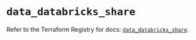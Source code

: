 # `data_databricks_share`

Refer to the Terraform Registry for docs: [`data_databricks_share`](https://registry.terraform.io/providers/databricks/databricks/1.86.0/docs/data-sources/share).
